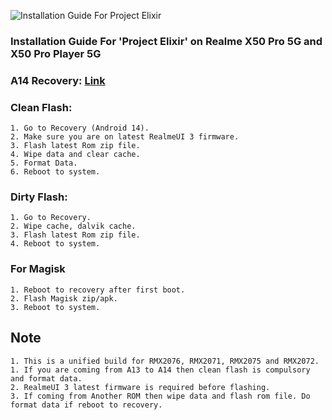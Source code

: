 ![Installation Guide For Project Elixir](https://i.imgur.com/42LxtAl.png)

### Installation Guide For 'Project Elixir' on Realme X50 Pro 5G and X50 Pro Player 5G

### A14 Recovery: [Link](https://www.pling.com/p/1945031/)

### Clean Flash:
```
1. Go to Recovery (Android 14).
2. Make sure you are on latest RealmeUI 3 firmware.
3. Flash latest Rom zip file.
4. Wipe data and clear cache.
5. Format Data.
6. Reboot to system.
```

### Dirty Flash:
```
1. Go to Recovery.
2. Wipe cache, dalvik cache.
3. Flash latest Rom zip file.
4. Reboot to system.
```

### For Magisk
```
1. Reboot to recovery after first boot.
2. Flash Magisk zip/apk.
3. Reboot to system.
```

## Note
```
1. This is a unified build for RMX2076, RMX2071, RMX2075 and RMX2072.
1. If you are coming from A13 to A14 then clean flash is compulsory and format data.
2. RealmeUI 3 latest firmware is required before flashing. 
3. If coming from Another ROM then wipe data and flash rom file. Do format data if reboot to recovery.
```
